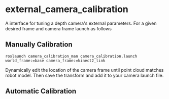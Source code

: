 # external_camera_calibration


A interface for tuning a depth camera's external parameters. For a given desired frame and camera frame launch as follows 

## Manually Calibration

```
roslaunch camera_calibration_man camera_calibration.launch world_frame:=base camera_frame:=kinect2_link
```
Dynamically edit the location of the camera frame until point cloud matches robot model. Then save the transform 
and add it to your camera launch file. 

## Automatic Calibration